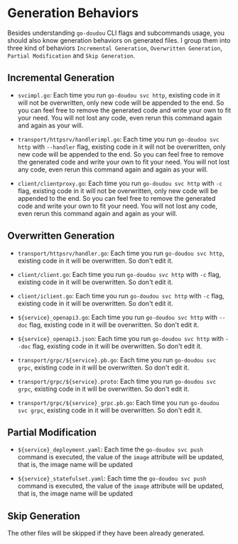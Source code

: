 # Generation Behaviors

Besides understanding `go-doudou` CLI flags and subcommands usage, you should also know generation behaviors on generated files. I group them into three kind of behaviors `Incremental Generation`, `Overwritten Generation`, `Partial Modification` and `Skip Generation`.

## Incremental Generation

- `svcimpl.go`: Each time you run `go-doudou svc http`, existing code in it will not be overwritten, only new code will be appended to the end. So you can feel free to remove the generated code and write your own to fit your need. You will not lost any code, even rerun this command again and again as your will.

- `transport/httpsrv/handlerimpl.go`: Each time you run `go-doudou svc http` with `--handler` flag, existing code in it will not be overwritten, only new code will be appended to the end. So you can feel free to remove the generated code and write your own to fit your need. You will not lost any code, even rerun this command again and again as your will.

- `client/clientproxy.go`: Each time you run `go-doudou svc http` with `-c` flag, existing code in it will not be overwritten, only new code will be appended to the end. So you can feel free to remove the generated code and write your own to fit your need. You will not lost any code, even rerun this command again and again as your will.

## Overwritten Generation

- `transport/httpsrv/handler.go`: Each time you run `go-doudou svc http`, existing code in it will be overwritten. So don't edit it.

- `client/client.go`: Each time you run `go-doudou svc http` with `-c` flag, existing code in it will be overwritten. So don't edit it.

- `client/iclient.go`: Each time you run `go-doudou svc http` with `-c` flag, existing code in it will be overwritten. So don't edit it.

- `${service}_openapi3.go`: Each time you run `go-doudou svc http` with `--doc` flag, existing code in it will be overwritten. So don't edit it.

- `${service}_openapi3.json`: Each time you run `go-doudou svc http` with `--doc` flag, existing code in it will be overwritten. So don't edit it.

- `transport/grpc/${service}.pb.go`: Each time you run `go-doudou svc grpc`, existing code in it will be overwritten. So don't edit it.

- `transport/grpc/${service}.proto`: Each time you run `go-doudou svc grpc`, existing code in it will be overwritten. So don't edit it.

- `transport/grpc/${service}_grpc.pb.go`: Each time you run `go-doudou svc grpc`, existing code in it will be overwritten. So don't edit it.

## Partial Modification

- `${service}_deployment.yaml`: Each time the `go-doudou svc push` command is executed, the value of the `image` attribute will be updated, that is, the image name will be updated

- `${service}_statefulset.yaml`: Each time the `go-doudou svc push` command is executed, the value of the `image` attribute will be updated, that is, the image name will be updated

## Skip Generation

The other files will be skipped if they have been already generated.
